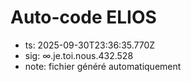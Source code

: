 # Auto-code ELIOS
- ts: 2025-09-30T23:36:35.770Z
- sig: ∞.je.toi.nous.432.528
- note: fichier généré automatiquement
